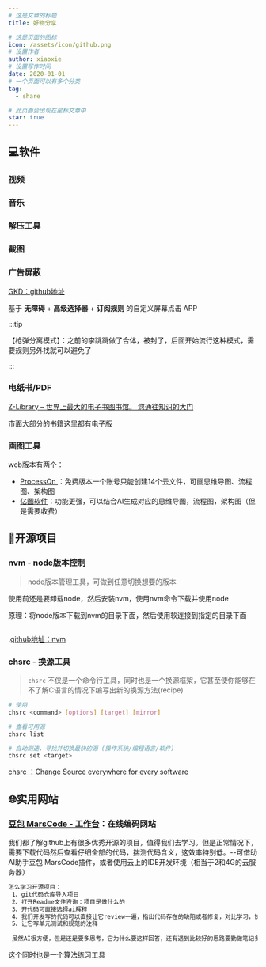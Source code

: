 ```yaml
---
# 这是文章的标题
title: 好物分享

# 这是页面的图标
icon: /assets/icon/github.png
# 设置作者
author: xiaoxie
# 设置写作时间
date: 2020-01-01
# 一个页面可以有多个分类
tag:
  - share

# 此页面会出现在星标文章中
star: true
---
```






## :computer:软件





### 视频



### 音乐



### 解压工具



### 截图





### 广告屏蔽

[GKD：github地址](https://github.com/gkd-kit/gkd)

基于 **无障碍** + **高级选择器** + **订阅规则** 的自定义屏幕点击 APP

:::tip

【枪弹分离模式】：之前的李跳跳做了合体，被封了，后面开始流行这种模式，需要规则另外找就可以避免了

:::







### 电纸书/PDF

[Z-Library – 世界上最大的电子书图书馆。 您通往知识的大门](https://zh.z-lib.gs/s)

市面大部分的书籍这里都有电子版





### 画图工具

web版本有两个：

- [ProcessOn ](https://www.processon.com/diagrams)：免费版本一个账号只能创建14个云文件，可画思维导图、流程图、架构图
- [亿图软件](https://www.edrawsoft.cn/)：功能更强，可以结合AI生成对应的思维导图，流程图，架构图（但是需要收费）















## :memo:开源项目





### nvm - node版本控制 

> node版本管理工具，可做到任意切换想要的版本

使用前还是要卸载node，然后安装nvm，使用nvm命令下载并使用node

原理：将node版本下载到nvm的目录下面，然后使用软连接到指定的目录下面

```sh
```



.[github地址：nvm](https://github.com/nvm-sh/nvm)





### chsrc - 换源工具

> `chsrc` 不仅是一个命令行工具，同时也是一个换源框架，它甚至使你能够在不了解C语言的情况下编写出新的换源方法(recipe)





```sh
# 使用
chsrc <command> [options] [target] [mirror]

# 查看可用源
chsrc list

# 自动测速，寻找并切换最快的源 (操作系统/编程语言/软件)
chsrc set <target>
```



[chsrc ：Change Source everywhere for every software](https://github.com/RubyMetric/chsrc)







## :globe_with_meridians:实用网站





### [豆包 MarsCode - 工作台](https://www.marscode.cn/dashboard)：在线编码网站



我们都了解github上有很多优秀开源的项目，值得我们去学习。但是正常情况下，需要下载代码然后查看仔细全部的代码，揣测代码含义，这效率特别低。--可借助AI助手豆包 MarsCode插件，或者使用云上的IDE开发环境（相当于2和4G的云服务器）

```sh
怎么学习开源项目：
 1、git代码仓库导入项目
 2、打开Readme文件咨询：项目是做什么的
 3、开代码可直接选择ai解释
 4、我们开发写的代码可以直接让它review一遍，指出代码存在的缺陷或者修复，对比学习，快速提高自己的代码能力
 5、让它写单元测试和规范的注释
 
 虽然AI很方便，但是还是要多思考，它为什么要这样回答，还有遇到比较好的思路要勤做笔记多复习一下，不能过度依赖！！
```

这个同时也是一个算法练习工具
